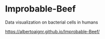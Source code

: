 # Improbable-Beef
Data visualization on bacterial cells in humans

https://albertoaignr.github.io/Improbable-Beef/
